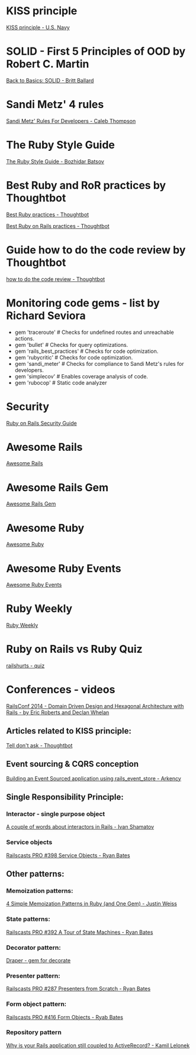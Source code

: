 # KISS principle
[KISS principle - U.S. Navy](https://en.wikipedia.org/wiki/KISS_principle)

# SOLID - First 5 Principles of OOD by Robert C. Martin
[Back to Basics: SOLID - Britt Ballard](https://robots.thoughtbot.com/back-to-basics-solid)

# Sandi Metz' 4 rules 
[Sandi Metz' Rules For Developers - Caleb Thompson](https://robots.thoughtbot.com/sandi-metz-rules-for-developers)

# The Ruby Style Guide
[The Ruby Style Guide - Bozhidar Batsov](https://github.com/bbatsov/ruby-style-guide)

# Best Ruby and RoR practices by Thoughtbot
[Best Ruby practices - Thoughtbot](https://github.com/thoughtbot/guides/tree/master/best-practices#ruby)

[Best Ruby on Rails practices - Thoughtbot](https://github.com/thoughtbot/guides/tree/master/best-practices#rails)

# Guide how to do the code review by Thoughtbot
[how to do the code review - Thoughtbot](https://github.com/thoughtbot/guides/tree/master/code-review)

# Monitoring code gems - list by Richard Seviora
  - gem 'traceroute'           # Checks for undefined routes and unreachable actions.
  - gem 'bullet'               # Checks for query optimizations.
  - gem 'rails_best_practices' # Checks for code optimization.
  - gem 'rubycritic'           # Checks for code optimization.
  - gem 'sandi_meter'          # Checks for compliance to Sandi Metz's rules for developers.
  - gem 'simplecov'            # Enables coverage analysis of code.
  - gem 'rubocop'              # Static code analyzer

# Security
[Ruby on Rails Security Guide](http://guides.rubyonrails.org/security.html)

# Awesome Rails
[Awesome Rails](https://github.com/ekremkaraca/awesome-rails)

# Awesome Rails Gem
[Awesome Rails Gem](https://github.com/hothero/awesome-rails-gem)

# Awesome Ruby
[Awesome Ruby](https://github.com/markets/awesome-ruby)

# Awesome Ruby Events
[Awesome Ruby Events](https://github.com/planetruby/awesome-events)

# Ruby Weekly
[Ruby Weekly](http://rubyweekly.com/)

# Ruby on Rails vs Ruby Quiz
[railshurts - quiz](http://railshurts.com/quiz/)

# Conferences - videos
[RailsConf 2014 - Domain Driven Design and Hexagonal Architecture with Rails - by Eric Roberts and Declan Whelan](https://www.youtube.com/watch?v=_rbF97T4480)

## Articles related to KISS principle:
[Tell don't ask - Thoughtbot](https://robots.thoughtbot.com/tell-dont-ask)

## Event sourcing & CQRS conception
[Building an Event Sourced application using rails_event_store - Arkency](http://blog.arkency.com/2015/05/building-an-event-sourced-application-using-rails-event-store/)

## Single Responsibility Principle:

### Interactor - single purpose object
[A couple of words about interactors in Rails - Ivan Shamatov](https://mkdev.me/en/posts/a-couple-of-words-about-interactors-in-rails)

### Service objects
[Railscasts PRO #398 Service Objects - Ryan Bates](https://www.youtube.com/watch?v=uIp6N89PH-c)

## Other patterns:

### Memoization patterns:

[4 Simple Memoization Patterns in Ruby (and One Gem) - Justin Weiss](http://www.justinweiss.com/articles/4-simple-memoization-patterns-in-ruby-and-one-gem/)

### State patterns:
[Railscasts PRO #392 A Tour of State Machines - Ryan Bates](https://www.youtube.com/watch?v=ZJ93c-jklCg)

### Decorator pattern:
[Draper - gem for decorate](https://github.com/drapergem/draper)

### Presenter pattern:
[Railscasts PRO #287 Presenters from Scratch - Ryan Bates](https://www.youtube.com/watch?v=QHsq6aFlP0U)

### Form object pattern:
[Railscasts PRO #416 Form Objects - Ryab Bates](https://www.youtube.com/watch?v=SvL_aZt3zyU)

### Repository pattern
[Why is your Rails application still coupled to ActiveRecord? - Kamil Lelonek](https://blog.lelonek.me/why-is-your-rails-application-still-coupled-to-activerecord-efe34d657c91#.lhjh11268)
